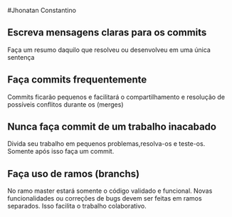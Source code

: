 #Jhonatan Constantino

## Escreva mensagens claras para os commits

Faça um resumo daquilo que resolveu ou desenvolveu em uma única sentença

## Faça commits frequentemente

Commits ficarão pequenos e facilitará o compartilhamento e resolução de possíveis conflitos durante os (merges)

## Nunca faça commit de um trabalho inacabado

Divida seu trabalho em pequenos problemas,resolva-os e teste-os. Somente após isso faça um commit.

## Faça uso de ramos (branchs)

No ramo master estará somente o código validado e funcional. Novas funcionalidades ou correções de bugs devem ser feitas em ramos separados. Isso facilita o trabalho colaborativo.